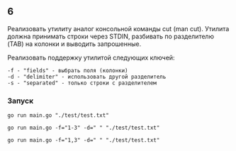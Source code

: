 ## 6
Реализовать утилиту аналог консольной команды cut (man cut). Утилита должна принимать строки через STDIN, разбивать по разделителю (TAB) на колонки и выводить запрошенные.

Реализовать поддержку утилитой следующих ключей:

    -f - "fields" - выбрать поля (колонки)
    -d - "delimiter" - использовать другой разделитель
    -s - "separated" - только строки с разделителем

### Запуск

`go run main.go "./test/test.txt"`

`go run main.go -f="1-3" -d=" " "./test/test.txt"`

`go run main.go -f="1,3" -d=" " "./test/test.txt"`